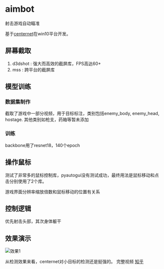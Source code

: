 # aimbot
射击游戏自动瞄准

基于[centernet]()在win10平台开发。

## 屏幕截取
1. d3dshot : 强大而高效的截屏库，FPS高达60+
2. mss : 跨平台的截屏库
## 模型训练
### 数据集制作
截取了游戏中一部分视频，用于目标标注，类别包括enemy_body, enemy_head, hostage.
其他类别如枪支，药箱等暂未添加

### 训练
backbone用了resnet18，140个epoch

## 操作鼠标
测试了非常多的鼠标控制库，pyautogui没有测试成功，最终用法是鼠标移动和点击分别使用了2个库。

游戏界面分辨率缩放倍数和鼠标移动的位置有关系

## 控制逻辑
优先射击头部，其次身体躯干

## 效果演示
![效果1](.assert/shot-1.gif)



从检测效果来看，centernet对小目标的检测还是挺强的。
完整视频 [知乎](https://www.zhihu.com/column/c_1197285254745030656)
